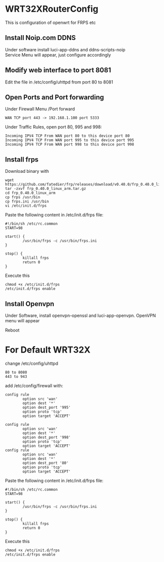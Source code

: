 # WRT32XRouterConfig
This is configuration of openwrt for FRPS etc

## Install Noip.com DDNS
Under software install luci-app-ddns and ddns-scripts-noip <br/>
Service Menu will appear, just configure accordingly

## Modify web interface to port 8081
Edit the file in /etc/config/uhttpd from port 80 to 8081

## Open Ports and Port forwarding
Under Firewall Menu /Port forward 
```
WAN TCP port 443 -> 192.168.1.100 port 5333
```
Under Traffic Rules, open port 80, 995 and 998:

```
Incoming IPV4 TCP From WAN port 80 to this device port 80 
Incoming IPV4 TCP From WAN port 995 to this device port 995
Incoming IPV4 TCP From WAN port 998 to this device port 998
```

## Install frps
Download binary with
```
wget https://github.com/fatedier/frp/releases/download/v0.40.0/frp_0.40.0_linux_arm.tar.gz
tar -zxvf frp_0.40.0_linux_arm.tar.gz
cd frp_0.40.0_linux_arm
cp frps /usr/bin
cp frps.ini /usr/bin
vi /etc/init.d/frps
```

Paste the following content in /etc/init.d/frps file:

```
#!/bin/sh /etc/rc.common
START=98

start() {
        /usr/bin/frps -c /usr/bin/frps.ini
}

stop() {
        killall frps
        return 0
}
```
Execute this
```
chmod +x /etc/init.d/frps
/etc/init.d/frps enable
```

## Install Openvpn
Under Software, install openvpn-openssl and luci-app-openvpn.
OpenVPN menu will appear

Reboot


# For Default WRT32X
change /etc/config/uhttpd
```
80 to 8080
443 to 943
```
add /etc/config/firewall with:
```
config rule
        option src 'wan'
        option dest '*'
        option dest_port '995'
        option proto 'tcp'
        option target 'ACCEPT'

config rule
        option src 'wan'
        option dest '*'
        option dest_port '998'
        option proto 'tcp'
        option target 'ACCEPT'
config rule
        option src 'wan'
        option dest '*'
        option dest_port '80'
        option proto 'tcp'
        option target 'ACCEPT'

```

Paste the following content in /etc/init.d/frps file:

```
#!/bin/sh /etc/rc.common
START=98

start() {
        /usr/bin/frps -c /usr/bin/frps.ini
}

stop() {
        killall frps
        return 0
}
```
Execute this
```
chmod +x /etc/init.d/frps
/etc/init.d/frps enable
```
